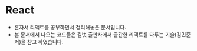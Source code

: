 # React

-   혼자서 리액트를 공부하면서 정리해놓은 문서입니다.
-   본 문서에서 나오는 코드들은 길벗 출판사에서 출간한 리액트를 다루는 기술(김민준 저)을 참고 하였습니다.
